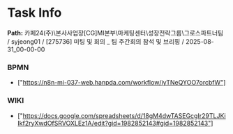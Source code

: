# Task Info

**Path:** 카페24(주)\본사사업장\[CG]MI본부\마케팅센터\성장전략그룹\그로스파트너팀 / syjeong01 / [275736] 미팅 및 회의 _ 팀 주간회의 참석 및 브리핑 / 2025-08-31_00-00-00

### BPMN
- ["https://n8n-mi-037-web.hanpda.com/workflow/iyTNeQYOO7orcbfW"]

### WIKI
- ["https://docs.google.com/spreadsheets/d/18gM4dwTASEGcgIr29TLJKiIkf2ryXwdOfSRVOXLEz1A/edit?gid=1982852143#gid=1982852143"]

